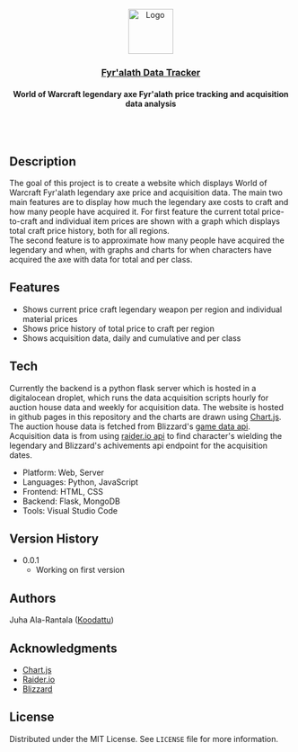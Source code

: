 <div align="center">
    <br />
    <img src="https://i.imgur.com/kOhczFq.png" alt="Logo" width="80" height="80">

  <h3 align="center"><a href="https://fyralath.koodattu.dev">Fyr'alath Data Tracker</a></h3>
  <h4 align="center">World of Warcraft legendary axe Fyr'alath price tracking and acquisition data analysis</h4>
    <br />
    <br />
</div>

## Description

The goal of this project is to create a website which displays World of Warcraft Fyr'alath legendary axe price and acquisition data. 
The main two main features are to display how much the legendary axe costs to craft and how many people have acquired it. 
For first feature the current total price-to-craft and individual item prices are shown with a graph which displays total craft price history, both for all regions.  
The second feature is to approximate how many people have acquired the legendary and when, with graphs and charts for when characters have acquired the axe with data for total and per class.

## Features

- Shows current price craft legendary weapon per region and individual material prices
- Shows price history of total price to craft per region
- Shows acquisition data, daily and cumulative and per class

## Tech

Currently the backend is a python flask server which is hosted in a digitalocean droplet, which runs the data acquisition scripts hourly for auction house data and weekly for acquisition data. The website is hosted in github pages in this repository and the charts are drawn using [Chart.js](https://www.chartjs.org/). The auction house data is fetched from Blizzard's [game data api](https://develop.battle.net/documentation/world-of-warcraft/game-data-apis). Acquisition data is from using [raider.io api](https://raider.io/api) to find character's wielding the legendary and Blizzard's achivements api endpoint for the acquisition dates. 

- Platform: Web, Server
- Languages: Python, JavaScript
- Frontend: HTML, CSS
- Backend: Flask, MongoDB
- Tools: Visual Studio Code

## Version History

- 0.0.1
    - Working on first version

## Authors

Juha Ala-Rantala ([Koodattu](https://github.com/Koodattu/))

## Acknowledgments

* [Chart.js](https://www.chartjs.org/)
* [Raider.io](https://raider.io/)
* [Blizzard](https://develop.battle.net/)

## License

Distributed under the MIT License. See `LICENSE` file for more information.
